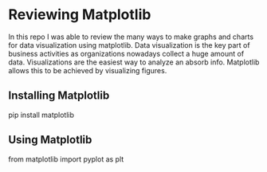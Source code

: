 # Reviewing Matplotlib

In this repo I was able to review the many ways to make graphs and charts for data visualization using matplotlib. Data visualization is the key part of business activities as organizations nowadays collect a huge amount of data. Visualizations are the easiest way to analyze an absorb info. Matplotlib allows this to be achieved by visualizing figures. 



## Installing Matplotlib

pip install matplotlib


## Using Matplotlib

from matplotlib import pyplot as plt





